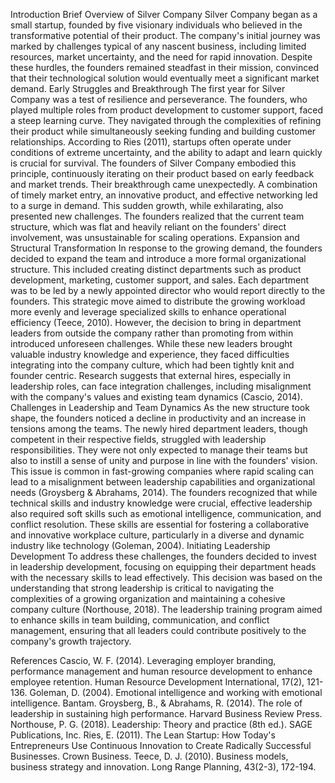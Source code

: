 Introduction
Brief Overview of Silver Company 
Silver Company began as a small startup, founded by five visionary individuals who believed in the transformative potential of their product. The company's initial journey was marked by challenges typical of any nascent business, including limited resources, market uncertainty, and the need for rapid innovation. Despite these hurdles, the founders remained steadfast in their mission, convinced that their technological solution would eventually meet a significant market demand.
Early Struggles and Breakthrough
The first year for Silver Company was a test of resilience and perseverance. The founders, who played multiple roles from product development to customer support, faced a steep learning curve. They navigated through the complexities of refining their product while simultaneously seeking funding and building customer relationships. According to Ries (2011), startups often operate under conditions of extreme uncertainty, and the ability to adapt and learn quickly is crucial for survival. The founders of Silver Company embodied this principle, continuously iterating on their product based on early feedback and market trends.
Their breakthrough came unexpectedly. A combination of timely market entry, an innovative product, and effective networking led to a surge in demand. This sudden growth, while exhilarating, also presented new challenges. The founders realized that the current team structure, which was flat and heavily reliant on the founders' direct involvement, was unsustainable for scaling operations.
Expansion and Structural Transformation
In response to the growing demand, the founders decided to expand the team and introduce a more formal organizational structure. This included creating distinct departments such as product development, marketing, customer support, and sales. Each department was to be led by a newly appointed director who would report directly to the founders. This strategic move aimed to distribute the growing workload more evenly and leverage specialized skills to enhance operational efficiency (Teece, 2010).
However, the decision to bring in department leaders from outside the company rather than promoting from within introduced unforeseen challenges. While these new leaders brought valuable industry knowledge and experience, they faced difficulties integrating into the company culture, which had been tightly knit and founder centric. Research suggests that external hires, especially in leadership roles, can face integration challenges, including misalignment with the company's values and existing team dynamics (Cascio, 2014).
Challenges in Leadership and Team Dynamics
As the new structure took shape, the founders noticed a decline in productivity and an increase in tensions among the teams. The newly hired department leaders, though competent in their respective fields, struggled with leadership responsibilities. They were not only expected to manage their teams but also to instill a sense of unity and purpose in line with the founders' vision. This issue is common in fast-growing companies where rapid scaling can lead to a misalignment between leadership capabilities and organizational needs (Groysberg & Abrahams, 2014).
The founders recognized that while technical skills and industry knowledge were crucial, effective leadership also required soft skills such as emotional intelligence, communication, and conflict resolution. These skills are essential for fostering a collaborative and innovative workplace culture, particularly in a diverse and dynamic industry like technology (Goleman, 2004).
Initiating Leadership Development
To address these challenges, the founders decided to invest in leadership development, focusing on equipping their department heads with the necessary skills to lead effectively. This decision was based on the understanding that strong leadership is critical to navigating the complexities of a growing organization and maintaining a cohesive company culture (Northouse, 2018). The leadership training program aimed to enhance skills in team building, communication, and conflict management, ensuring that all leaders could contribute positively to the company's growth trajectory.

References
Cascio, W. F. (2014). Leveraging employer branding, performance management and human resource development to enhance employee retention. Human Resource Development International, 17(2), 121-136.
Goleman, D. (2004). Emotional intelligence and working with emotional intelligence. Bantam.
Groysberg, B., & Abrahams, R. (2014). The role of leadership in sustaining high performance. Harvard Business Review Press.
Northouse, P. G. (2018). Leadership: Theory and practice (8th ed.). SAGE Publications, Inc.
Ries, E. (2011). The Lean Startup: How Today's Entrepreneurs Use Continuous Innovation to Create Radically Successful Businesses. Crown Business.
Teece, D. J. (2010). Business models, business strategy and innovation. Long Range Planning, 43(2-3), 172-194.
